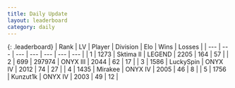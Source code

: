 ```yaml
---
title: Daily Update
layout: leaderboard
category: daily
---
```


{: .leaderboard}
| Rank | LV | Player | Division | Elo | Wins | Losses |
| --- | --- | --- | --- | --- | --- | --- |
| <span data-change="0">1</span> | 1273 | <span title="ID: 402846">Sktima II</span> | LEGEND | <span data-change="103">2205</span> | <span data-change="20">164</span> | <span data-change="2">57</span> |
| <span data-change="2">2</span> | 699 | <span title="ID: 544038">297974</span> | ONYX III | <span data-change="52">2044</span> | <span data-change="9">62</span> | <span data-change="2">17</span> |
| <span data-change="0">3</span> | 1586 | <span title="ID: 498412">LuckySpin</span> | ONYX IV | <span data-change="12">2012</span> | <span data-change="2">74</span> | <span data-change="0">27</span> |
| <span data-change="1">4</span> | 1435 | <span title="ID: 416373">Mirakee</span> | ONYX IV | <span data-change="14">2005</span> | <span data-change="1">46</span> | <span data-change="0">8</span> |
| <span data-change="77">5</span> | 1756 | <span title="ID: 392407">Kunzut1k</span> | ONYX IV | <span data-change="262">2003</span> | <span data-change="19">49</span> | <span data-change="1">12</span> |